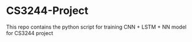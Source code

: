 # CS3244-Project

This repo contains the python script for training CNN + LSTM + NN model for CS3244 project
